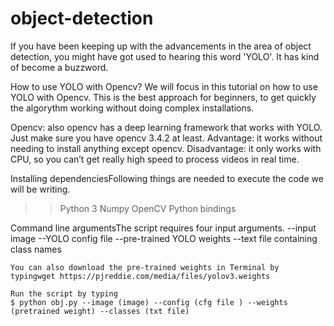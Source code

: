 # object-detection

If you have been keeping up with the advancements in the area of object detection, you might have got used to hearing this word 'YOLO'. It has kind of become a buzzword.

How to use YOLO with Opencv?
We will focus in this tutorial on how to use YOLO with Opencv. This is the best approach for beginners, to get quickly the algorythm working without doing complex installations.

Opencv: also opencv has a deep learning framework that works with YOLO. Just make sure you have opencv 3.4.2 at least.
Advantage: it works without needing to install anything except opencv.
Disadvantage: it only works with CPU, so you can’t get really high speed to process videos in real time.


Installing dependenciesFollowing things are needed to execute the code we will be writing.
>>Python 3
>>Numpy
>>OpenCV Python bindings

Command line argumentsThe script requires four input arguments.
    --input image
    --YOLO config file
    --pre-trained YOLO weights
    --text file containing class names
    
    
    You can also download the pre-trained weights in Terminal by typingwget https://pjreddie.com/media/files/yolov3.weights
    
    Run the script by typing
    $ python obj.py --image (image) --config (cfg file ) --weights (pretrained weight) --classes (txt file)
    
    
